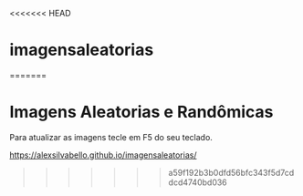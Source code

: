 <<<<<<< HEAD
# imagensaleatorias
=======
# Imagens Aleatorias e Randômicas
Para atualizar as imagens tecle em F5 do seu teclado.

https://alexsilvabello.github.io/imagensaleatorias/
>>>>>>> a59f192b3b0dfd56bfc343f5d7cddcd4740bd036

